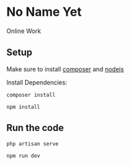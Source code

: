 # No Name Yet
Online Work 

## Setup
Make sure to install [composer](https://getcomposer.org/download/) and [nodejs](https://nodejs.org/en)

Install Dependencies:
```
composer install
```

```
npm install
```
## Run the code
```
php artisan serve
```

```
npm run dev
```
